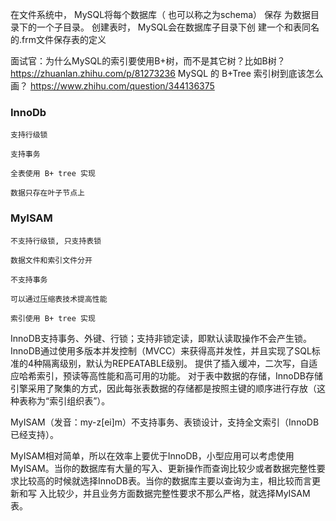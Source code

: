 


在文件系统中， MySQL将每个数据库（ 也可以称之为schema） 保存
为数据目录下的一个子目录。 创建表时， MySQL会在数据库子目录下创
建一个和表同名的.frm文件保存表的定义



面试官：为什么MySQL的索引要使用B+树，而不是其它树？比如B树？
https://zhuanlan.zhihu.com/p/81273236
MySQL 的 B+Tree 索引树到底该怎么画？
https://www.zhihu.com/question/344136375



### InnoDb


    支持行级锁

    支持事务

    全表使用 B+ tree 实现

    数据只存在叶子节点上

### MyISAM


    不支持行级锁, 只支持表锁

    数据文件和索引文件分开

    不支持事务

    可以通过压缩表技术提高性能

    索引使用 B+ tree 实现

InnoDB支持事务、外键、行锁；支持非锁定读，即默认读取操作不会产生锁。
InnoDB通过使用多版本并发控制（MVCC）来获得高并发性，并且实现了SQL标准的4种隔离级别，默认为REPEATABLE级别。
提供了插入缓冲，二次写，自适应哈希索引，预读等高性能和高可用的功能。
对于表中数据的存储，InnoDB存储引擎采用了聚集的方式，因此每张表数据的存储都是按照主键的顺序进行存放（这种表称为“索引组织表”）。

MyISAM（发音：my-z[ei]m）不支持事务、表锁设计，支持全文索引（InnoDB已经支持）。

MyISAM相对简单，所以在效率上要优于InnoDB，小型应用可以考虑使用MyISAM。当你的数据库有大量的写入、更新操作而查询比较少或者数据完整性要求比较高的时候就选择InnoDB表。当你的数据库主要以查询为主，相比较而言更新和写 入比较少，并且业务方面数据完整性要求不那么严格，就选择MyISAM表。